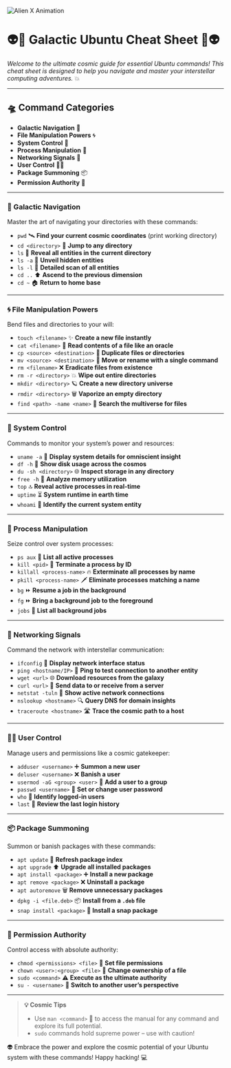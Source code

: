 ![Alien X Animation](https://i.pinimg.com/originals/9e/db/f3/9edbf3fbf3eb45849fe254d4e4904a3a.gif)

# 👽💫 Galactic Ubuntu Cheat Sheet 💫👽

*Welcome to the ultimate cosmic guide for essential Ubuntu commands! This cheat sheet is designed to help you navigate and master your interstellar computing adventures.* 💥

---

## 🛸 Command Categories

- **Galactic Navigation** 🌌
- **File Manipulation Powers** 🌀
- **System Control** 🧠
- **Process Manipulation** 🔮
- **Networking Signals** 📡
- **User Control** 🧑‍🚀
- **Package Summoning** 📦
- **Permission Authority** 🔑

---

### 🌌 Galactic Navigation
Master the art of navigating your directories with these commands:

- `pwd` 🛰️ **Find your current cosmic coordinates** (print working directory)
- `cd <directory>` 🚀 **Jump to any directory**
- `ls` 🌠 **Reveal all entities in the current directory**
- `ls -a` 👀 **Unveil hidden entities**
- `ls -l` 📜 **Detailed scan of all entities**
- `cd ..` ⬆️ **Ascend to the previous dimension**
- `cd ~` 🏠 **Return to home base**

---

### 🌀 File Manipulation Powers
Bend files and directories to your will:

- `touch <filename>` ✨ **Create a new file instantly**
- `cat <filename>` 📖 **Read contents of a file like an oracle**
- `cp <source> <destination>` 🔄 **Duplicate files or directories**
- `mv <source> <destination>` 🔀 **Move or rename with a single command**
- `rm <filename>` ❌ **Eradicate files from existence**
- `rm -r <directory>` 💥 **Wipe out entire directories**
- `mkdir <directory>` 🪐 **Create a new directory universe**
- `rmdir <directory>` 🗑️ **Vaporize an empty directory**
- `find <path> -name <name>` 🔎 **Search the multiverse for files**

---

### 🧠 System Control
Commands to monitor your system’s power and resources:

- `uname -a` 🌌 **Display system details for omniscient insight**
- `df -h` 💽 **Show disk usage across the cosmos**
- `du -sh <directory>` 🌐 **Inspect storage in any directory**
- `free -h` 🧠 **Analyze memory utilization**
- `top` 🔝 **Reveal active processes in real-time**
- `uptime` ⏳ **System runtime in earth time**
- `whoami` 👤 **Identify the current system entity**

---

### 🔮 Process Manipulation
Seize control over system processes:

- `ps aux` 🧾 **List all active processes**
- `kill <pid>` 🔪 **Terminate a process by ID**
- `killall <process-name>` 🔥 **Exterminate all processes by name**
- `pkill <process-name>` 🗡️ **Eliminate processes matching a name**
- `bg` ⏩ **Resume a job in the background**
- `fg` ⏩ **Bring a background job to the foreground**
- `jobs` 🔄 **List all background jobs**

---

### 📡 Networking Signals
Command the network with interstellar communication:

- `ifconfig` 📡 **Display network interface status**
- `ping <hostname/IP>` 🌌 **Ping to test connection to another entity**
- `wget <url>` 🌐 **Download resources from the galaxy**
- `curl <url>` 🔄 **Send data to or receive from a server**
- `netstat -tuln` 🌠 **Show active network connections**
- `nslookup <hostname>` 🔍 **Query DNS for domain insights**
- `traceroute <hostname>` 🛣️ **Trace the cosmic path to a host**

---

### 🧑‍🚀 User Control
Manage users and permissions like a cosmic gatekeeper:

- `adduser <username>` ➕ **Summon a new user**
- `deluser <username>` ❌ **Banish a user**
- `usermod -aG <group> <user>` 🔗 **Add a user to a group**
- `passwd <username>` 🔐 **Set or change user password**
- `who` 👥 **Identify logged-in users**
- `last` 📜 **Review the last login history**

---

### 📦 Package Summoning
Summon or banish packages with these commands:

- `apt update` 🔄 **Refresh package index**
- `apt upgrade` ⬆️ **Upgrade all installed packages**
- `apt install <package>` ➕ **Install a new package**
- `apt remove <package>` ❌ **Uninstall a package**
- `apt autoremove` 🗑️ **Remove unnecessary packages**
- `dpkg -i <file.deb>` 📦 **Install from a `.deb` file**
- `snap install <package>` 🔄 **Install a snap package**

---

### 🔑 Permission Authority
Control access with absolute authority:

- `chmod <permissions> <file>` 🔐 **Set file permissions**
- `chown <user>:<group> <file>` 👤 **Change ownership of a file**
- `sudo <command>` ⚠️ **Execute as the ultimate authority**
- `su - <username>` 🔄 **Switch to another user’s perspective**

---

> **💡 Cosmic Tips**  
> - Use `man <command>` 📜 to access the manual for any command and explore its full potential.
> - `sudo` commands hold supreme power – use with caution!

👽 Embrace the power and explore the cosmic potential of your Ubuntu system with these commands! Happy hacking! 💻
